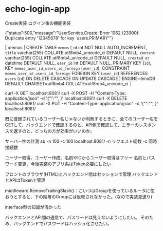 # echo-login-app

Create実装
ログイン後の機能実装

{"status":500,"message":"UserService.Create: Error 1062 (23000): Duplicate entry '12345678' for key 'users.PRIMARY'"}

| memos | CREATE TABLE `memos` (
  `id` int NOT NULL AUTO_INCREMENT,
  `title` varchar(255) COLLATE utf8mb4_unicode_ci DEFAULT NULL,
  `content` varchar(255) COLLATE utf8mb4_unicode_ci DEFAULT NULL,
  `created_at` datetime DEFAULT NULL,
  `user_id` int DEFAULT NULL,
  PRIMARY KEY (`id`),
  KEY `memos_user_id_users_id_foreign` (`user_id`),
  CONSTRAINT `memos_user_id_users_id_foreign` FOREIGN KEY (`user_id`) REFERENCES `users` (`id`) ON DELETE CASCADE ON UPDATE CASCADE
) ENGINE=InnoDB DEFAULT CHARSET=utf8mb4 COLLATE=utf8mb4_unicode_ci |

curl -X GET localhost:8081/
curl -X POST -H "Content-Type: application/json" -d '{"":"", }' localhost:8081/
curl -X DELETE localhost:8081/
curl -X PUT -H "Content-Type: application/json" -d '{"":"", }' localhost:8081/

既に登録されているユーザー名じゃないか判断するときに、全てのユーザー名をGETして、バックエンドで確認するのと、API側で確認して、エラーのレスポンスを返すのと、どっちの方が効率がいいのか。

サーバー性の計測
ab -n 100 -c 100 localhost:8081/
-n リクエスト総数 -c 同時接続数

ユーザー取得、ユーザー作成、名前やIDからユーザー取得はフリー
名前とパスワード変更、今後実装のアプリ系はToken必要にしたい

フロントのブラウザ(HTML)とバックエンド間はセッションで管理
バックエンドとAPIはTokenで管理

middleware.RemoveTrailingSlash()：こいつはGroupを使っているルータに使おうとすると、下の階層のGroupには反映されなかった。(なので実装見送り)

interface型の知識が浅かった

バックエンドとAPI間の通信で、パスワードは見えないようにしたい。
そのため、バックエンドでパスワードはハッシュ化させたい。
